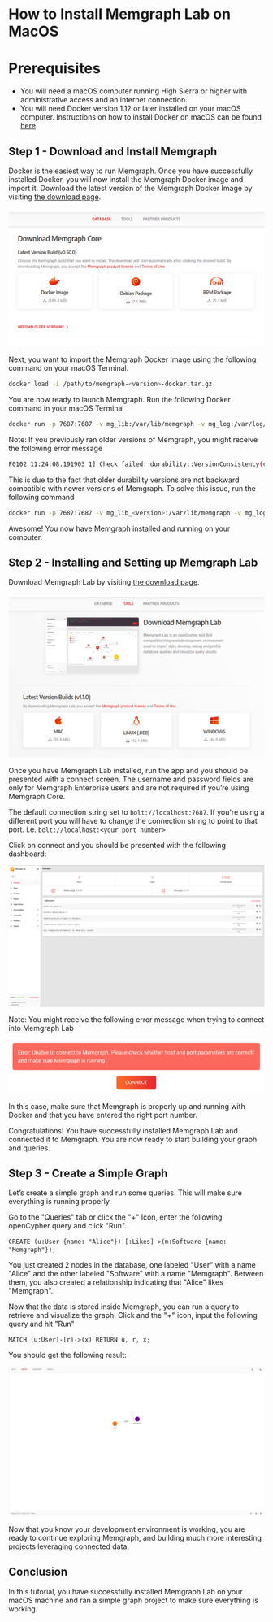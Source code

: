 # How to Install Memgraph Lab on MacOS

# Prerequisites

* You will need a macOS computer running High Sierra or higher with
  administrative access and an internet connection.
* You will need Docker version 1.12 or later installed on your macOS computer.
  Instructions on how to install Docker on macOS can be found
[here](https://docs.docker.com/docker-for-mac/install).

## Step 1 - Download and Install Memgraph

Docker is the easiest way to run Memgraph. Once you have successfully installed
Docker, you will now install the Memgraph Docker image and import it.  Download
the latest version of the Memgraph Docker Image by visiting [the download
page](https://memgraph.com/download).

![](data/download_memgraph.png)

Next, you want to import the Memgraph Docker Image using the following command
on your macOS Terminal.

```bash
docker load -i /path/to/memgraph-<version>-docker.tar.gz
```

You are now ready to launch Memgraph. Run the following Docker command in your
macOS Terminal

```bash
docker run -p 7687:7687 -v mg_lib:/var/lib/memgraph -v mg_log:/var/log/memgraph -v mg_etc:/etc/memgraph memgraph
```

Note: If you previously ran older versions of Memgraph, you might receive the
following error message

```bash
F0102 11:24:08.191903 1] Check failed: durability::VersionConsistency(config_.durability_directory) Contents of durability directory are not compatible with the current version of Memgraph binary!
```

This is due to the fact that older durability versions are not backward
compatible with newer versions of Memgraph. To solve this issue, run the
following command

```bash
docker run -p 7687:7687 -v mg_lib_<version>:/var/lib/memgraph -v mg_log_<version>:/var/log/memgraph -v mg_etc_<version>:/etc/memgraph memgraph:<version>
```

Awesome! You now have Memgraph installed and running on your computer.

## Step 2 - Installing and Setting up Memgraph Lab

Download Memgraph Lab by visiting [the download
page](https://memgraph.com/download/#tools).

![](data/download_lab.png)

Once you have Memgraph Lab installed, run the app and you should be presented
with a connect screen. The username and password fields are only for Memgraph
Enterprise users and are not required if you’re using Memgraph Core.

The default connection string set to `bolt://localhost:7687`. If you're using a
different port you will have to change the connection string to point to that
port. i.e. `bolt://localhost:<your port number>`

Click on connect and you should be presented with the following dashboard:

![](data/lab_overview.png)

Note: You might receive the following error message when trying to connect into
Memgraph Lab

![](data/failed_connection.png)

In this case, make sure that Memgraph is properly up and running with Docker
and that you have entered the right port number.

Congratulations! You have successfully installed Memgraph Lab and connected it
to Memgraph. You are now ready to start building your graph and queries.

## Step 3 - Create a Simple Graph

Let’s create a simple graph and run some queries. This will make sure
everything is running properly.

Go to the "Queries" tab or click the "+" Icon, enter the following openCypher
query and click "Run".

```opencypher
CREATE (u:User {name: "Alice"})-[:Likes]->(m:Software {name: "Memgraph"});
```

You just created 2 nodes in the database, one labeled "User" with a name
"Alice" and the other labeled "Software" with a name "Memgraph". Between them,
you also created a relationship indicating that "Alice" likes "Memgraph".

Now that the data is stored inside Memgraph, you can run a query to retrieve
and visualize the graph. Click and the "+" icon, input the following query and
hit "Run"

```opencypher
MATCH (u:User)-[r]->(x) RETURN u, r, x;
```

You should get the following result:

![](data/graph_result.png)

Now that you know your development environment is working, you are ready to
continue exploring Memgraph, and building much more interesting projects
leveraging connected data.

## Conclusion

In this tutorial, you have successfully installed Memgraph Lab on your macOS
machine and ran a simple graph project to make sure everything is working.
